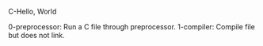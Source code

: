 C-Hello, World

0-preprocessor: Run a C file through preprocessor.
1-compiler: Compile file but does not link.
